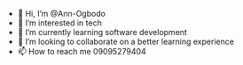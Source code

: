 - 👋 Hi, I’m @Ann-Ogbodo
- 👀 I’m interested in tech
- 🌱 I’m currently learning software development
- 💞️ I’m looking to collaborate on a better learning experience
- 📫 How to reach me 09095279404

<!---
Ann-Ogbodo/Ann-Ogbodo is a ✨ special ✨ repository because its `README.md` (this file) appears on your GitHub profile.
You can click the Preview link to take a look at your changes.
--->
